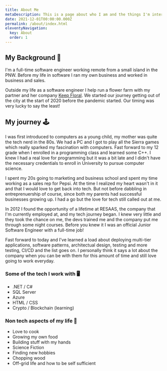 ```yaml
---
title: About Me
metaDescription: This is a page about who I am and the things I'm interested in.
date: 2021-12-01T00:00:00.000Z
permalink: /about/index.html
eleventyNavigation:
  key: About
  order: 1
---
```


## My Background 📖

I'm a full-time software engineer working remote from a small island in the PNW.  Before my life in software I ran my own business and worked in business and sales.

Outside my life as a software engineer I help run a flower farm with my partner and her company [Keep Floral](https://instagram.com/keep.floral).  We started our journey getting out of the city at the start of 2020 before the pandemic started.  Our timing was very lucky to say the least!

## My journey 🕹️

I was first introduced to computers as a young child, my mother was quite the tech nerd in the 80s.  We had a PC and I got to play all the Sierra games which really sparked my fascination with computers.  Fast forward to my 12 grade when I enrolled in a programming class and learned some C++.  I knew I had a real love for programming but it was a bit late and I didn't have the necessary credentials to enroll in University to pursue computer science.

I spent my 20s going to marketing and business school and spent my time working as a sales rep for Pepsi.  At the time I realized my heart wasn't in it and that I would love to get back into tech.  But not before dabbling in entreprenuership of course, since both my parents had successful businesses growing up.  I had a go but the love for tech still called out at me.

In 2012 I found the opportunity of a lifetime at RESAAS, the company that I'm currently employed at, and my tech journey began.  I knew very little and they took the chance on me, the devs trained me and the company put me through some night courses.  Before you knew it I was an official Junior Software Engineer with a full-time job!

Fast forward to today and I've learned a load about deploying multi-tier applications, software patterns, architectual design, testing and more testing, CI/CD and the list goes on.  I personally think it says a lot about the company when you can be with them for this amount of time and still love going to work everyday.

### Some of the tech I work with 🖥️
* .NET / C#
* SQL Server
* Azure
* HTML / CSS
* Crypto / Blockchain (learning)

### Non tech aspects of my life 🔨
* Love to cook
* Growing my own food
* Building stuff with my hands
* Science Fiction
* Finding new hobbies
* Chopping wood
* Off-grid life and how to be self sufficient
